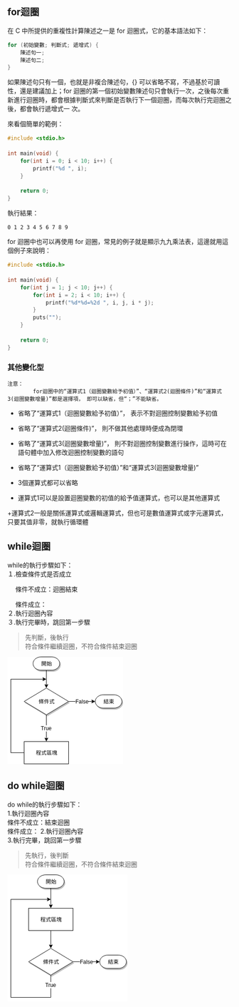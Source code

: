 ## for迴圈
在 C 中所提供的重複性計算陳述之一是 for 迴圈式，它的基本語法如下：
```c
for (初始變數; 判斷式; 遞增式) { 
    陳述句一; 
    陳述句二; 
}
```
如果陳述句只有一個，也就是非複合陳述句，{} 可以省略不寫，不過基於可讀性，還是建議加上；for 迴圈的第一個初始變數陳述句只會執行一次，之後每次重新進行迴圈時，都會根據判斷式來判斷是否執行下一個迴圈，而每次執行完迴圈之後，都會執行遞增式一 次。

來看個簡單的範例：
```c
#include <stdio.h>

int main(void) {
    for(int i = 0; i < 10; i++) {
        printf("%d ", i);
    }

    return 0;
}
```
執行結果：
```
0 1 2 3 4 5 6 7 8 9
```
for 迴圈中也可以再使用 for 迴圈，常見的例子就是顯示九九乘法表，這邊就用這個例子來說明：
```c
#include <stdio.h>

int main(void) {
    for(int j = 1; j < 10; j++) {
        for(int i = 2; i < 10; i++) {
            printf("%d*%d=%2d ", i, j, i * j);
        }
        puts("");
    }

    return 0;
}
```
### 其他變化型
```
注意：
        for迴圈中的“運算式1（迴圈變數給予初值）”、“運算式2(迴圈條件)”和“運算式3(迴圈變數增量)”都是選擇項， 即可以缺省，但“；”不能缺省。
```
+  省略了“運算式1（迴圈變數給予初值）”， 表示不對迴圈控制變數給予初值

+  省略了“運算式2(迴圈條件)”， 則不做其他處理時便成為閉環

+  省略了“運算式3(迴圈變數增量)”， 則不對迴圈控制變數進行操作，這時可在語句體中加入修改迴圈控制變數的語句

+  省略了“運算式1（迴圈變數給予初值）”和“運算式3(迴圈變數增量)”

+  3個運算式都可以省略

+ 運算式1可以是設置迴圈變數的初值的給予值運算式，也可以是其他運算式

+運算式2一般是關係運算式或邏輯運算式，但也可是數值運算式或字元運算式，只要其值非零，就執行循環體

## while迴圈
while的執行步驟如下：  
１.檢查條件式是否成立  
   
　   條件不成立：迴圈結束  
 
　   條件成立：    
２.執行迴圈內容  
３.執行完畢時，跳回第一步驟
>先判斷，後執行  
>符合條件繼續迴圈，不符合條件結束迴圈    

![](https://github.com/AuricTW/-programming/blob/main/picture/general/while%E8%BF%B4%E5%9C%88%E6%B5%81%E7%A8%8B%E5%9C%96.png)   


### 
## do while迴圈
do while的執行步驟如下：  
1.執行迴圈內容  
   條件不成立：結束迴圈  
   條件成立： 
2.執行迴圈內容  
3.執行完畢，跳回第一步驟  
>先執行，後判斷    
>符合條件繼續迴圈，不符合條件結束迴圈    

![](https://github.com/AuricTW/-programming/blob/main/picture/general/do%20while%E8%BF%B4%E5%9C%88%E6%B5%81%E7%A8%8B%E5%9C%96.png)
###  
